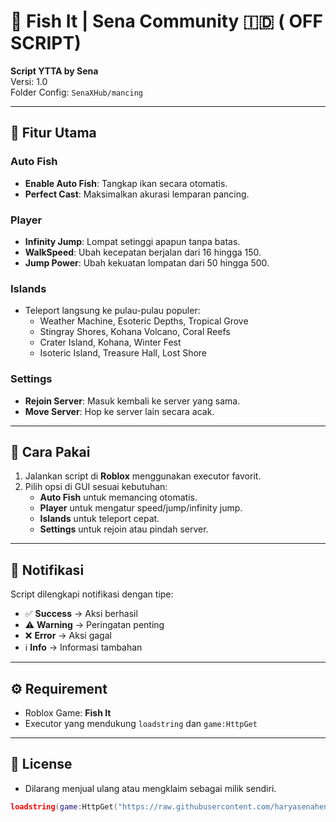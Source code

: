 # 🦈 Fish It | Sena Community 🇮🇩 ( OFF SCRIPT)

**Script YTTA by Sena**  
Versi: 1.0  
Folder Config: `SenaXHub/mancing`  

---

## 🌟 Fitur Utama

### Auto Fish
- **Enable Auto Fish**: Tangkap ikan secara otomatis.  
- **Perfect Cast**: Maksimalkan akurasi lemparan pancing.  

### Player
- **Infinity Jump**: Lompat setinggi apapun tanpa batas.  
- **WalkSpeed**: Ubah kecepatan berjalan dari 16 hingga 150.  
- **Jump Power**: Ubah kekuatan lompatan dari 50 hingga 500.  

### Islands
- Teleport langsung ke pulau-pulau populer:
  - Weather Machine, Esoteric Depths, Tropical Grove  
  - Stingray Shores, Kohana Volcano, Coral Reefs  
  - Crater Island, Kohana, Winter Fest  
  - Isoteric Island, Treasure Hall, Lost Shore  

### Settings
- **Rejoin Server**: Masuk kembali ke server yang sama.  
- **Move Server**: Hop ke server lain secara acak.  

---

## 🔧 Cara Pakai

1. Jalankan script di **Roblox** menggunakan executor favorit.  
2. Pilih opsi di GUI sesuai kebutuhan:
   - **Auto Fish** untuk memancing otomatis.  
   - **Player** untuk mengatur speed/jump/infinity jump.  
   - **Islands** untuk teleport cepat.  
   - **Settings** untuk rejoin atau pindah server.  

---

## 📌 Notifikasi
Script dilengkapi notifikasi dengan tipe:
- ✅ **Success** → Aksi berhasil  
- ⚠️ **Warning** → Peringatan penting  
- ❌ **Error** → Aksi gagal  
- ℹ️ **Info** → Informasi tambahan  

---

## ⚙️ Requirement
- Roblox Game: **Fish It**  
- Executor yang mendukung `loadstring` dan `game:HttpGet`  

---

## 📜 License
- Dilarang menjual ulang atau mengklaim sebagai milik sendiri.

```lua
loadstring(game:HttpGet("https://raw.githubusercontent.com/haryasenahendriansyah/ScriptYTTA/refs/heads/main/FishIt"))()
